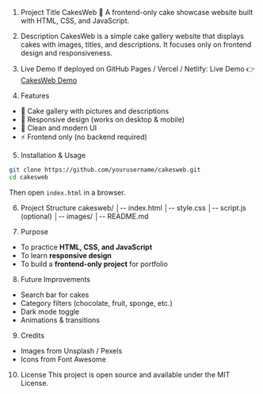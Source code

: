 1. Project Title
CakesWeb 🍰
A frontend-only cake showcase website built with HTML, CSS, and JavaScript.


2. Description
CakesWeb is a simple cake gallery website that displays cakes with images, titles, and descriptions. It focuses only on frontend design and responsiveness.


3. Live Demo
If deployed on GitHub Pages / Vercel / Netlify:
Live Demo 👉 [CakesWeb Demo](your-link-here)


4. Features
- 🍫 Cake gallery with pictures and descriptions
- 📱 Responsive design (works on desktop & mobile)
- 🎨 Clean and modern UI
- ⚡ Frontend only (no backend required)

  
5. Installation & Usage
```bash
git clone https://github.com/yourusername/cakesweb.git
cd cakesweb
```
Then open `index.html` in a browser.

6. Project Structure
cakesweb/
│-- index.html
│-- style.css
│-- script.js   (optional)
│-- images/
│-- README.md


7. Purpose
- To practice **HTML, CSS, and JavaScript**
- To learn **responsive design**
- To build a **frontend-only project** for portfolio

8. Future Improvements
- Search bar for cakes
- Category filters (chocolate, fruit, sponge, etc.)
- Dark mode toggle
- Animations & transitions
9. Credits
- Images from Unsplash / Pexels
- Icons from Font Awesome

  
10. License
This project is open source and available under the MIT License.




